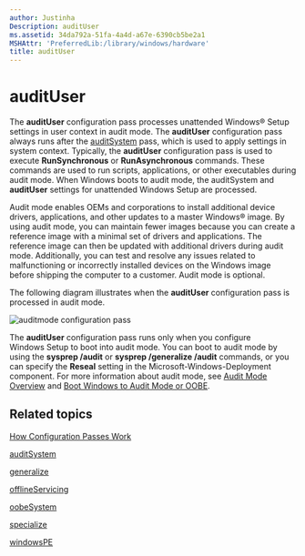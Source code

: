 ```yaml
---
author: Justinha
Description: auditUser
ms.assetid: 34da792a-51fa-4a4d-a67e-6390cb5be2a1
MSHAttr: 'PreferredLib:/library/windows/hardware'
title: auditUser
---
```


# auditUser


The **auditUser** configuration pass processes unattended Windows® Setup settings in user context in audit mode. The **auditUser** configuration pass always runs after the [auditSystem](auditsystem.md) pass, which is used to apply settings in system context. Typically, the **auditUser** configuration pass is used to execute **RunSynchronous** or **RunAsynchronous** commands. These commands are used to run scripts, applications, or other executables during audit mode. When Windows boots to audit mode, the auditSystem and **auditUser** settings for unattended Windows Setup are processed.

Audit mode enables OEMs and corporations to install additional device drivers, applications, and other updates to a master Windows® image. By using audit mode, you can maintain fewer images because you can create a reference image with a minimal set of drivers and applications. The reference image can then be updated with additional drivers during audit mode. Additionally, you can test and resolve any issues related to malfunctioning or incorrectly installed devices on the Windows image before shipping the computer to a customer. Audit mode is optional.

The following diagram illustrates when the **auditUser** configuration pass is processed in audit mode.

![auditmode configuration pass](images/dep-win8-l-auditmode.jpg)

The **auditUser** configuration pass runs only when you configure Windows Setup to boot into audit mode. You can boot to audit mode by using the **sysprep /audit** or **sysprep /generalize /audit** commands, or you can specify the **Reseal** setting in the Microsoft-Windows-Deployment component. For more information about audit mode, see [Audit Mode Overview](audit-mode-overview.md) and [Boot Windows to Audit Mode or OOBE](boot-windows-to-audit-mode-or-oobe.md).

## <span id="related_topics"></span>Related topics


[How Configuration Passes Work](how-configuration-passes-work.md)

[auditSystem](auditsystem.md)

[generalize](generalize.md)

[offlineServicing](offlineservicing.md)

[oobeSystem](oobesystem.md)

[specialize](specialize.md)

[windowsPE](windowspe.md)

 

 






